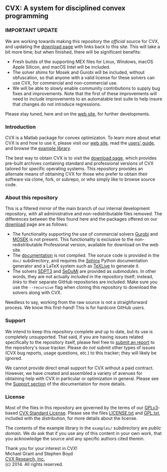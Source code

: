 ## CVX: A system for disciplined convex programming

### IMPORTANT UPDATE

We are working towards making this repository the *official* source
for CVX, and updating the [download page](http://cvxr.com/cvx/download)
with links back to this site. This will take a bit more time; but when
finished, there will be significant benefits:

- Fresh builds of the supporting MEX files for Linux, Windows, macOS
  Apple Silicon, and macOS Intel will be included.
- The solver shims for Mosek and Gurobi will be included, without
  obfuscation, so that anyone with a valid license for these solvers
  can use CVX, for commercial and non-commercial use.
- We will be able to slowly enable community contributions to supply
  bug fixes and improvements. Note that the first of these improvements
  will need to include improvements to an automatable test suite to
  help insure that changes do not introduce regressions.

Please stay tuned, here and on the [web site](http://cvxr.com/cvx),
for further developments.

### Introduction

CVX is a Matlab package for convex optimizaton.
To learn more about what CVX is and how to use it, please visit our
[web site](http://cvxr.com/cvx), read the
[users' guide](http://cvxr.com/cvx/doc), and browse the
[example library](http://cvxr.com/cvx/examples). 

The best way to obtain CVX is to visit the
[download page](http://cvxr.com/cvx/download), which provides
pre-built archives containing standard and professional versions of CVX
tailored for specific operating systems.
This repository provides an alternate means of obtaining CVX 
for those who prefer to obtain their software via clone, fork, or
subrepo, or who simply like to browse source code.

### About this repository

This is a filtered mirror of the main branch of our internal 
development repository, with all administrative and non-redistributable
files removed. The differences between the files found here and
the packages offered on our [download](http://cvxr.com/cvx/download)
page are as follows:

* The functionality supporting the use of commercial solvers
  [Gurobi](http://gurobi.com) and [MOSEK](http://mosek.com) is not
  present. This functionality is exclusive to the non-redistributable
  Professional version, available for download on the web site.
* The [documentation](http://cvxr.com/cvx/doc) is not compiled. 
  The soruce code is provided in the `doc/` subdirectory, and
  requires the [Sphinx](http://sphinx-doc.org) Python documentation
  generator and a LaTeX system such as 
  [TeXLive](http://tug.org/texlive/) to generate it.
* The solvers [SDPT3](https://github.com/sqlp/sdpt3/) and 
  [SeDuMi](https://github.com/sqlp/sedumi/) are provided as 
  *submodules*. In other words, they are not actually *included*
  in the repository itself; instead, *links* to their separate
  GitHub repositories are included. Make sure you use the
  `--recursive` flag when cloning this repository to download
  the solvers along with CVX.

Needless to say, working from the raw source is not a straighforward
process. We know this first-hand! This is for hardcore GitHub users.

### Support

We intend to keep this repository complete and up to date, but
its use is completely unsupported. That said, if you are having
issues related specifically to the repository itself, please feel
free to [submit an report](https://github.com/cvxr/CVX/issues) to the
repository's issue tracker. Please do *not* submit other types
of issues (CVX bug reports, usage questions, etc.) to this tracker;
they will likely be ignored.

We cannot provide direct email support for CVX without
a paid contract. However, we have created and assembled a variety of
avenues for obtaining help with CVX in particular or optimization in general.
Please see the [Support section](http://cvxr.com/cvx/doc/support.html)
of the documentation for more details.

### License

Most of the files in this repository are governed by the terms of our 
[GPLv3](http://www.gnu.org/licenses/gpl-3.0.html)-based 
[CVX Standard License](http://cvxr.com/cvx/doc/license.html). Please
see the files 
[LICENSE.txt](https://github.com/cvxr/CVX/blob/master/README.txt) and 
[GPL.txt](https://github.com/cvxr/CVX/blob/master/GPL.txt), 
included with the distribution, for more details about the license.

The contents of the example library in the `examples/` subdirectory
are *public domain*. We do ask that if you use any of this content in
your own work, that you acknowledge the source and any specific authors
cited therein.

Thank you for your interest in CVX!    
Michael Grant and Stephen Boyd    
[CVX Research, Inc.](http://cvxr.com)    
(c) 2014. All rights reserved.
